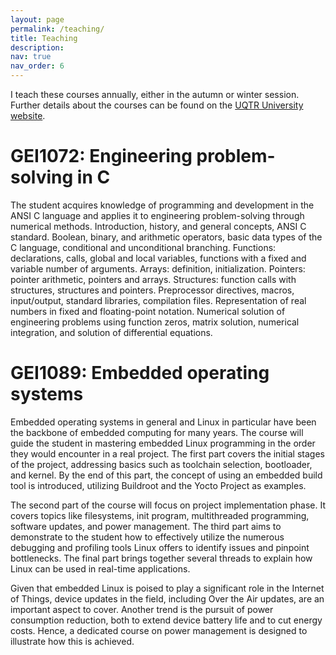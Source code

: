 ```yaml
---
layout: page
permalink: /teaching/
title: Teaching
description:
nav: true
nav_order: 6
---
```


[comment]: <> (For now, this page is assumed to be a static description of your courses. You can convert it to a collection similar to `_projects/` so that you can have a dedicated page for each course. Organize your courses by years, topics, or universities, however you like!)

I teach these courses annually, either in the autumn or winter session. Further details about the courses can be found on the [UQTR University website](https://oraprdnt.uqtr.uquebec.ca/pls/public/pgmw000.afficher_page_accueil?owa_type=C).

# GEI1072: Engineering problem-solving in C

The student acquires knowledge of programming and development in the ANSI C language and applies it to engineering problem-solving through numerical methods. Introduction, history, and general concepts, ANSI C standard. Boolean, binary, and arithmetic operators, basic data types of the C language, conditional and unconditional branching. Functions: declarations, calls, global and local variables, functions with a fixed and variable number of arguments. Arrays: definition, initialization. Pointers: pointer arithmetic, pointers and arrays. Structures: function calls with structures, structures and pointers. Preprocessor directives, macros, input/output, standard libraries, compilation files. Representation of real numbers in fixed and floating-point notation. Numerical solution of engineering problems using function zeros, matrix solution, numerical integration, and solution of differential equations.

# GEI1089: Embedded operating systems

Embedded operating systems in general and Linux in particular have been the backbone of embedded computing for many years. The course will guide the student in mastering embedded Linux programming in the order they would encounter in a real project. The first part covers the initial stages of the project, addressing basics such as toolchain selection, bootloader, and kernel. By the end of this part, the concept of using an embedded build tool is introduced, utilizing Buildroot and the Yocto Project as examples.

The second part of the course will focus on project implementation phase. It covers topics like filesystems, init program, multithreaded programming, software updates, and power management. The third part aims to demonstrate to the student how to effectively utilize the numerous debugging and profiling tools Linux offers to identify issues and pinpoint bottlenecks. The final part brings together several threads to explain how Linux can be used in real-time applications.

Given that embedded Linux is poised to play a significant role in the Internet of Things, device updates in the field, including Over the Air updates, are an important aspect to cover. Another trend is the pursuit of power consumption reduction, both to extend device battery life and to cut energy costs. Hence, a dedicated course on power management is designed to illustrate how this is achieved.

